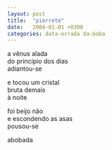 ```yaml
---
layout: post
title:  "pierrete"
date:   2004-01-01 +0300
categories: data-errada da-boba
---
```


<!--more-->
a vênus alada  
do princípio dos dias  
adiantou-se  

e tocou um cristal  
bruta demais  
à noite  

foi beijo não  
e escondendo as asas  
pousou-se  

abobada
